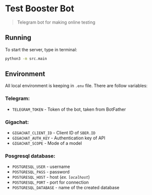 # Test Booster Bot

> Telegram bot for making online testing


## Running

To start the server, type in terminal:

```bash
python3 -m src.main
```


## Environment

All local environment is keeping in `.env` file. There are follow variables:

### Telegram:
- `TELEGRAM_TOKEN` - Token of the bot, taken from BotFather

### Gigachat:
- `GIGACHAT_CLIENT_ID` - Client ID of `SBER.ID`
- `GIGACHAT_AUTH_KEY` - Authentication key of API
- `GIGACHAT_SCOPE` - Mode of a model

### Posgresql database:
- `POSTGRESQL_USER` - username
- `POSTGRESQL_PASS` - password
- `POSTGRESQL_HOST` - host (*ex. `localhost`*)
- `POSTGRESQL_PORT` - port for connection
- `POSTGRESQL_DATABASE` - name of the created database
